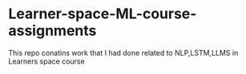 # Learner-space-ML-course-assignments
This repo conatins work that I had done related to NLP,LSTM,LLMS in Learners space course
